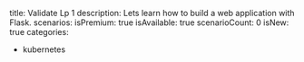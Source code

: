 title: Validate Lp 1
description: Lets learn how to build a web application with Flask.
scenarios: 
isPremium: true
isAvailable: true
scenarioCount: 0
isNew: true
categories: 
  - kubernetes
